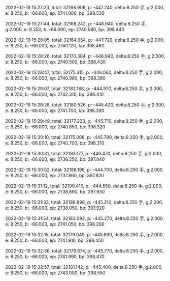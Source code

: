 2022-02-19 15:27:23, total: 32168.908, p: -447.240, delta:8.250 手, g:2.000, e: 8.250, b: -66.000, ep: 2741.000, bp: 398.530

2022-02-19 15:27:44, total: 32168.242, p: -446.940, delta:8.250 手, g:2.000, e: 8.250, b: -66.000, ep: 2740.580, bp: 398.440

2022-02-19 15:28:05, total: 32164.954, p: -447.720, delta:8.250 手, g:2.000, e: 8.250, b: -66.000, ep: 2740.120, bp: 398.480

2022-02-19 15:28:26, total: 32170.304, p: -446.940, delta:8.250 手, g:2.000, e: 8.250, b: -66.000, ep: 2740.500, bp: 398.430

2022-02-19 15:28:47, total: 32175.315, p: -446.060, delta:8.250 手, g:2.000, e: 8.250, b: -66.000, ep: 2740.980, bp: 398.380

2022-02-19 15:29:07, total: 32182.188, p: -444.970, delta:8.250 手, g:2.000, e: 8.250, b: -66.000, ep: 2742.310, bp: 398.410

2022-02-19 15:29:28, total: 32180.526, p: -445.420, delta:8.250 手, g:2.000, e: 8.250, b: -66.000, ep: 2741.700, bp: 398.390

2022-02-19 15:29:49, total: 32177.223, p: -445.710, delta:8.250 手, g:2.000, e: 8.250, b: -66.000, ep: 2740.850, bp: 398.320

2022-02-19 15:30:10, total: 32175.008, p: -445.780, delta:8.250 手, g:2.000, e: 8.250, b: -66.000, ep: 2740.700, bp: 398.310

2022-02-19 15:30:31, total: 32183.177, p: -446.470, delta:8.250 手, g:2.000, e: 8.250, b: -66.000, ep: 2736.250, bp: 397.840

2022-02-19 15:30:52, total: 32188.198, p: -444.700, delta:8.250 手, g:2.000, e: 8.250, b: -66.000, ep: 2737.860, bp: 397.820

2022-02-19 15:31:12, total: 32190.416, p: -444.550, delta:8.250 手, g:2.000, e: 8.250, b: -66.000, ep: 2738.890, bp: 397.930

2022-02-19 15:31:33, total: 32186.898, p: -445.310, delta:8.250 手, g:2.000, e: 8.250, b: -66.000, ep: 2738.050, bp: 397.920

2022-02-19 15:31:54, total: 32183.092, p: -445.270, delta:8.250 手, g:2.000, e: 8.250, b: -66.000, ep: 2741.050, bp: 398.290

2022-02-19 15:32:15, total: 32179.049, p: -445.690, delta:8.250 手, g:2.000, e: 8.250, b: -66.000, ep: 2741.910, bp: 398.450

2022-02-19 15:32:36, total: 32179.874, p: -445.770, delta:8.250 手, g:2.000, e: 8.250, b: -66.000, ep: 2741.990, bp: 398.470

2022-02-19 15:32:57, total: 32181.142, p: -445.400, delta:8.250 手, g:2.000, e: 8.250, b: -66.000, ep: 2743.000, bp: 398.550